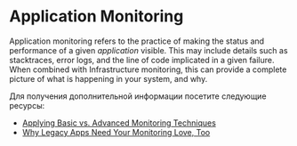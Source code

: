 # Application Monitoring

Application monitoring refers to the practice of making the status and performance of a given _application_ visible. This may include details such as stacktraces, error logs, and the line of code implicated in a given failure. When combined with Infrastructure monitoring, this can provide a complete picture of what is happening in your system, and why.

Для получения дополнительной информации посетите следующие ресурсы:

- [Applying Basic vs. Advanced Monitoring Techniques](https://thenewstack.io/applying-basic-vs-advanced-monitoring-techniques/)
- [Why Legacy Apps Need Your Monitoring Love, Too](https://thenewstack.io/why-legacy-apps-need-your-monitoring-love-too/)
